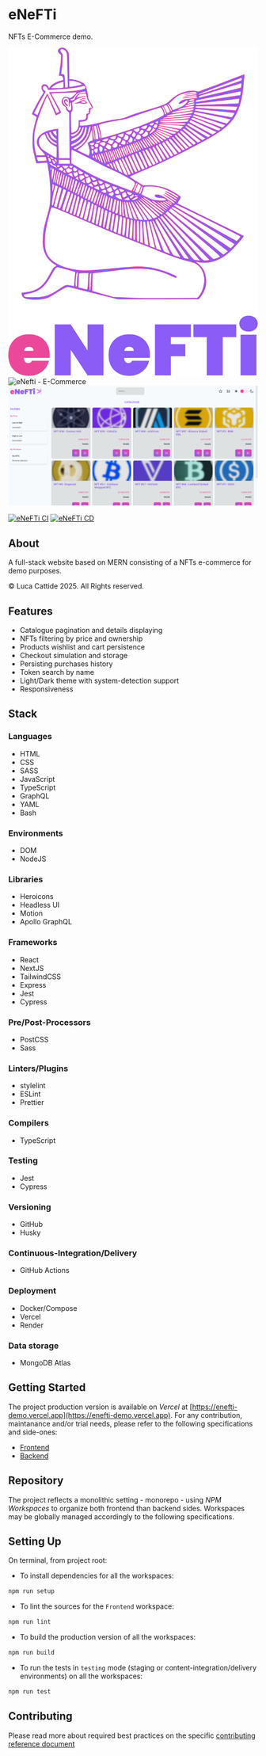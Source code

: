 # eNeFTi

NFTs E-Commerce demo.

![eNefti](./docs/logo.svg "eNefti")
![eNefti - E-Commerce](./docs/preview.gif "eNefti - E-Commerce")
![eNefti - E-Commerce](./docs/preview.png "eNefti - E-Commerce")

[![eNeFTi CI](https://github.com/lc-2025/enefti/actions/workflows/ci.yml/badge.svg)](https://github.com/lc-2025/enefti/actions/workflows/ci.yml) [![eNeFTi CD](https://github.com/lc-2025/enefti/actions/workflows/cd.yml/badge.svg)](https://github.com/lc-2025/enefti/actions/workflows/cd.yml)

## About

A full-stack website based on MERN consisting of a NFTs e-commerce for demo purposes.

© Luca Cattide 2025. All Rights reserved.

## Features

- Catalogue pagination and details displaying
- NFTs filtering by price and ownership
- Products wishlist and cart persistence
- Checkout simulation and storage
- Persisting purchases history
- Token search by name
- Light/Dark theme with system-detection support
- Responsiveness

## Stack

### Languages

- HTML
- CSS
- SASS
- JavaScript
- TypeScript
- GraphQL
- YAML
- Bash

### Environments

- DOM
- NodeJS

### Libraries

- Heroicons
- Headless UI
- Motion
- Apollo GraphQL

### Frameworks

- React
- NextJS
- TailwindCSS
- Express
- Jest
- Cypress

### Pre/Post-Processors

- PostCSS
- Sass

### Linters/Plugins

- stylelint
- ESLint
- Prettier

### Compilers

- TypeScript

### Testing

- Jest
- Cypress

### Versioning

- GitHub
- Husky

### Continuous-Integration/Delivery

- GitHub Actions

### Deployment

- Docker/Compose
- Vercel
- Render

### Data storage

- MongoDB Atlas

## Getting Started

The project production version is available on _Vercel_ at [https://enefti-demo.vercel.app](https://enefti-demo.vercel.app).
For any contribution, maintanance and/or trial needs, please refer to the following specifications and side-ones:

- [Frontend](./frontend/README.md)
- [Backend](./backend/README.md)

## Repository

The project reflects a monolithic setting - monorepo - using _NPM Workspaces_ to organize both frontend than backend sides.
Workspaces may be globally managed accordingly to the following specifications.

## Setting Up

On terminal, from project root:

- To install dependencies for all the workspaces:

```bash
npm run setup
```

- To lint the sources for the `Frontend` workspace:

```bash
npm run lint
```

- To build the production version of all the workspaces:

```bash
npm run build
```

- To run the tests in `testing` mode (staging or content-integration/delivery environments) on all the workspaces:

```bash
npm run test
```

## Contributing

Please read more about required best practices on the specific [contributing reference document](./.github/CONTRIBUTING.md)
